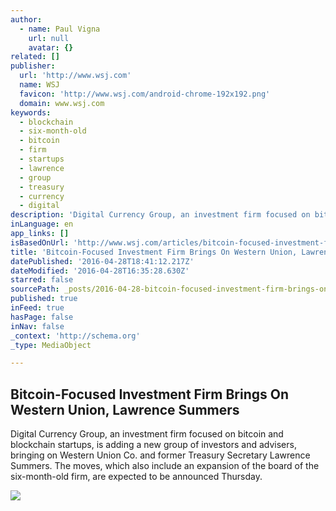 ```yaml
---
author:
  - name: Paul Vigna
    url: null
    avatar: {}
related: []
publisher:
  url: 'http://www.wsj.com'
  name: WSJ
  favicon: 'http://www.wsj.com/android-chrome-192x192.png'
  domain: www.wsj.com
keywords:
  - blockchain
  - six-month-old
  - bitcoin
  - firm
  - startups
  - lawrence
  - group
  - treasury
  - currency
  - digital
description: 'Digital Currency Group, an investment firm focused on bitcoin and blockchain startups, is adding a new group of investors and advisers, bringing on Western Union Co. and former Treasury Secretary Lawrence Summers. The moves, which also include an expansion of the board of the six-month-old firm, are expected to be announced Thursday.'
inLanguage: en
app_links: []
isBasedOnUrl: 'http://www.wsj.com/articles/bitcoin-focused-investment-firm-brings-on-western-union-lawrence-summers-1461855562'
title: 'Bitcoin-Focused Investment Firm Brings On Western Union, Lawrence Summers'
datePublished: '2016-04-28T18:41:12.217Z'
dateModified: '2016-04-28T16:35:28.630Z'
starred: false
sourcePath: _posts/2016-04-28-bitcoin-focused-investment-firm-brings-on-western-union-law.md
published: true
inFeed: true
hasPage: false
inNav: false
_context: 'http://schema.org'
_type: MediaObject

---
```

<article style=""><h1>Bitcoin-Focused Investment Firm Brings On Western Union, Lawrence Summers</h1><p>Digital Currency Group, an investment firm focused on bitcoin and blockchain startups, is adding a new group of investors and advisers, bringing on Western Union Co. and former Treasury Secretary Lawrence Summers. The moves, which also include an expansion of the board of the six-month-old firm, are expected to be announced Thursday.</p><img src="http://si.wsj.net/img/WSJ_Logo_black_social.gif" /></article>